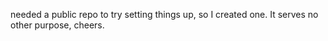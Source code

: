needed a public repo to try setting things up, so I created one. It serves no other purpose, cheers.
